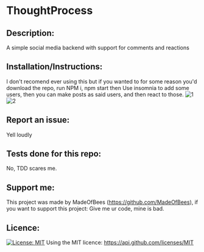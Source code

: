 # ThoughtProcess 

    
## Description: 
 A simple social media backend with support for comments and reactions 

## Installation/Instructions: 
 I don't recomend ever using this but if you wanted to for some reason you'd download the repo, run NPM i, npm start then 
 Use insomnia to add some users, then you can make posts as said users, and then react to those. 
![1](https://user-images.githubusercontent.com/9198297/203431816-818aef01-415d-4ed6-b1e6-43f3b7512ebe.jpg)
![2](https://user-images.githubusercontent.com/9198297/203431817-50687688-f1fb-40fb-857b-2ba9a045cc7b.jpg)

    
## Report an issue: 
 Yell loudly 
    
## Tests done for this repo:
 No, TDD scares me. 

    
## Support me: 
 This project was made by MadeOfBees (https://github.com/MadeOfBees), if you want to support this project: Give me ur code, mine is bad.

    
## Licence: 
 [![License: MIT](https://img.shields.io/badge/License-MIT-yellow.svg)](https://opensource.org/licenses/MIT)
 Using the MIT licence: https://api.github.com/licenses/MIT 

